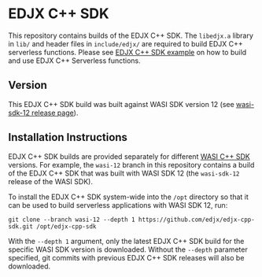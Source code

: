 # EDJX C++ SDK

This repository contains builds of the EDJX C++ SDK. The `libedjx.a` library
in `lib/` and header files in `include/edjx/` are required to build EDJX C++
serverless functions. Please see
[EDJX C++ SDK example](https://github.com/edjx/edjfunction-example-cpp)
on how to build and use EDJX C++ Serverless functions.

## Version

This EDJX C++ SDK build was built against WASI SDK version 12
(see [wasi-sdk-12 release page](https://github.com/WebAssembly/wasi-sdk/releases/tag/wasi-sdk-12)).

## Installation Instructions

EDJX C++ SDK builds are provided separately for different
[WASI C++ SDK](https://github.com/WebAssembly/wasi-sdk/releases) versions.
For example, the `wasi-12` branch in this repository contains a build of
the EDJX C++ SDK that was built with WASI SDK 12 (the `wasi-sdk-12` release of
the WASI SDK).

To install the EDJX C++ SDK system-wide into the `/opt` directory so that
it can be used to build serverless applications with WASI SDK 12, run:

    git clone --branch wasi-12 --depth 1 https://github.com/edjx/edjx-cpp-sdk.git /opt/edjx-cpp-sdk

With the `--depth 1` argument, only the latest EDJX C++ SDK build for the
specific WASI SDK version is downloaded. Without the `--depth` parameter
specified, git commits with previous EDJX C++ SDK releases will also be
downloaded.
